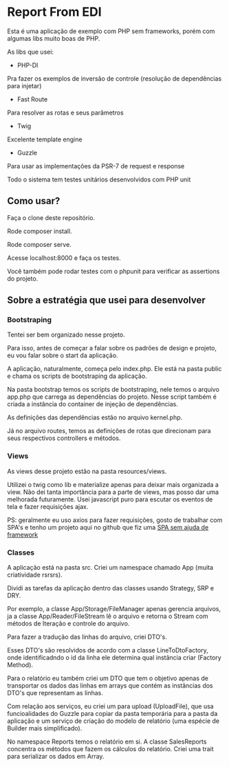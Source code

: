 # Report From EDI

Esta é uma aplicação de exemplo com PHP sem frameworks, porém com algumas libs muito boas de PHP.

As libs que usei:

* PHP-DI

Pra fazer os exemplos de inversão de controle (resolução de dependências para injetar)

* Fast Route

Para resolver as rotas e seus parâmetros

* Twig

Excelente template engine

* Guzzle

Para usar as implementações da PSR-7 de request e response

Todo o sistema tem testes unitários desenvolvidos com PHP unit

## Como usar?

Faça o clone deste repositório.

Rode composer install.

Rode composer serve.

Acesse localhost:8000 e faça os testes.

Você também pode rodar testes com o phpunit para verificar as assertions do projeto.

## Sobre a estratégia que usei para desenvolver

### Bootstraping

Tentei ser bem organizado nesse projeto.

Para isso, antes de começar a falar sobre os padrões de design e projeto, eu vou falar sobre o start da aplicação.

A aplicação, naturalmente, começa pelo index.php. Ele está na pasta public e chama os scripts de bootstraping da aplicação.

Na pasta bootstrap temos os scripts de bootstraping, nele temos o arquivo app.php que carrega as dependências do projeto. 
Nesse script também é criada a instância do container de injeção de dependências.

As definições das dependências estão no arquivo kernel.php.

Já no arquivo routes, temos as definições de rotas que direcionam para seus respectivos controllers e métodos.

### Views

As views desse projeto estão na pasta resources/views.

Utilizei o twig como lib e materialize apenas para deixar mais organizada a view.
Não dei tanta importância para a parte de views, mas posso dar uma melhorada futuramente.
Usei javascript puro para escutar os eventos de tela e fazer requisições ajax.

PS: geralmente eu uso axios para fazer requisições, gosto de trabalhar com SPA's e tenho um projeto aqui no 
github que fiz uma <a href="https://github.com/fabiobranis/room-bookings-frontend">SPA sem ajuda de framework</a>

### Classes

A aplicação está na pasta src. Criei um namespace chamado App (muita criatividade rsrsrs).

Dividi as tarefas da aplicação dentro das classes usando Strategy, SRP e DRY.

Por exemplo, a classe App/Storage/FileManager apenas gerencia arquivos, ja a classe App/Reader/FileStream
lê o arquivo e retorna o Stream com métodos de Iteração e controle do arquivo.

Para fazer a tradução das linhas do arquivo, criei DTO's.

Esses DTO's são resolvidos de acordo com a classe LineToDtoFactory, onde identificadndo o id da linha
ele determina qual instância criar (Factory Method).

Para o relatório eu também criei um DTO que tem o objetivo apenas de transportar os dados das linhas em arrays
que contém as instâncias dos DTO's que representam as linhas.

Com relação aos serviços, eu criei um para upload (UploadFile), que usa funcioalidades do Guzzle para copiar da pasta temporária para
a pasta da aplicação e um serviço de criação do modelo de relatório (uma espécie de Builder mais simplificado).

No namespace Reports temos o relatório em si. A classe SalesReports concentra os métodos que fazem os cálculos do relatório.
Criei uma trait para serializar os dados em Array.